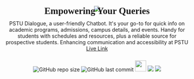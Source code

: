 
<p align="center"> 
<img src="https://i.postimg.cc/4NrgNRzn/PSTU-Dialogue-3.png"  />
</p>
<h2 align="center" style=" font-wight:bold; font-family:tahoma;margin-top:-30px; font-size:25px" >Empowering Your Queries</h2>
<p style="margin-top:-10px;" align="center">PSTU Dialogue, a user-friendly Chatbot. It's your go-to for quick info on academic programs, admissions, campus details, and events. Handy for students with schedules and resources, plus a reliable source for prospective students. Enhancing communication and accessibility at PSTU <a href="https://pstu.netlify.app">Live Link</a></p>
<p align="center">
<img alt="GitHub repo size" src="https://img.shields.io/github/repo-size/Engg-Shishir/Chatbot-Python-Js">
<img alt="GitHub last commit" src="https://img.shields.io/github/last-commit/Engg-Shishir/Chatbot-Python-Js">
<img src="https://media.giphy.com/media/iY8CRBdQXODJSCERIr/giphy.gif" width="30px" style="margin-top:10px;">
<img src="https://custom-icon-badges.demolab.com/badge/Python-860043?logo=Python&logoColor=white" /> 
<img src="https://custom-icon-badges.demolab.com/badge/Javascript-075985?logo=javascript&logoColor=white" /> 
</p>

<br><br>
